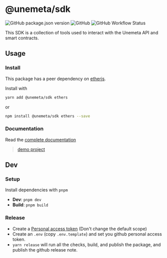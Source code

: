 # @unemeta/sdk

![GitHub package.json version](https://img.shields.io/github/package-json/v/Unemeta/unemeta-sdk) ![GitHub](https://img.shields.io/github/license/Unemeta/unemeta-sdk) ![GitHub Workflow Status](https://img.shields.io/github/workflow/status/Unemeta/unemeta-sdk/Build)

This SDK is a collection of tools used to interact with the Unemeta API and smart contracts.

## Usage

### Install

This package has a peer dependency on [etherjs](https://docs.ethers.io/v5/).

Install with

```bash
yarn add @unemeta/sdk ethers
```

or

```bash
npm install @unemeta/sdk ethers --save
```

### Documentation

Read the [complete documentation](./doc/index.md)

> [demo project](https://github.com/Unemeta/unemeta-sdk-demo)

## Dev

### Setup

Install dependencies with `pnpm`

- **Dev**: `pnpm dev`
- **Build**: `pnpm build`

### Release

- Create a [Personal access token](https://github.com/settings/tokens/new?scopes=repo&description=release-it) (Don't change the default scope)
- Create an `.env` (copy `.env.template`) and set you github personal access token.
- `yarn release` will run all the checks, build, and publish the package, and publish the github release note.

